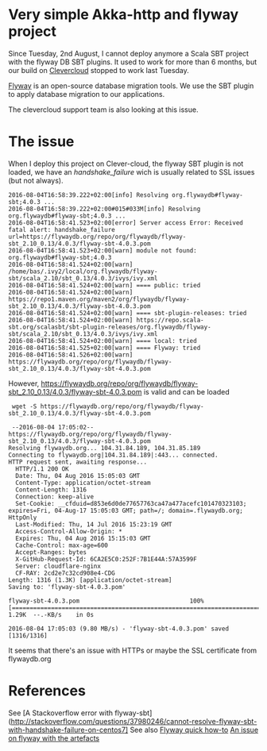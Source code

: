 # Very simple Akka-http and flyway project

Since Tuesday, 2nd August, I cannot deploy anymore a Scala SBT project with the flyway DB SBT plugins.
It used to work for more than 6 months, but our build on [Clevercloud](https://www.clever-cloud.com) stopped to work last Tuesday.

[Flyway](https://flywaydb.org/) is an open-source database migration tools. We use the SBT plugin to apply database migration to our applications.

The clevercloud support team is also looking at this issue.

# The issue

When I deploy this project on Clever-cloud, the flyway SBT plugin is not loaded, we have an *handshake_failure* wich is usually related to SSL issues (but not always). 

    2016-08-04T16:58:39.222+02:00[info] Resolving org.flywaydb#flyway-sbt;4.0.3 ...
    2016-08-04T16:58:39.222+02:00#015#033M[info] Resolving org.flywaydb#flyway-sbt;4.0.3 ...
    2016-08-04T16:58:41.523+02:00[error] Server access Error: Received fatal alert: handshake_failure url=https://flywaydb.org/repo/org/flywaydb/flyway-sbt_2.10_0.13/4.0.3/flyway-sbt-4.0.3.pom
    2016-08-04T16:58:41.523+02:00[warn] module not found: org.flywaydb#flyway-sbt;4.0.3
    2016-08-04T16:58:41.524+02:00[warn] /home/bas/.ivy2/local/org.flywaydb/flyway-sbt/scala_2.10/sbt_0.13/4.0.3/ivys/ivy.xml
    2016-08-04T16:58:41.524+02:00[warn] ==== public: tried
    2016-08-04T16:58:41.524+02:00[warn] https://repo1.maven.org/maven2/org/flywaydb/flyway-sbt_2.10_0.13/4.0.3/flyway-sbt-4.0.3.pom
    2016-08-04T16:58:41.524+02:00[warn] ==== sbt-plugin-releases: tried
    2016-08-04T16:58:41.524+02:00[warn] https://repo.scala-sbt.org/scalasbt/sbt-plugin-releases/org.flywaydb/flyway-sbt/scala_2.10/sbt_0.13/4.0.3/ivys/ivy.xml
    2016-08-04T16:58:41.524+02:00[warn] ==== local: tried
    2016-08-04T16:58:41.525+02:00[warn] ==== Flyway: tried
    2016-08-04T16:58:41.526+02:00[warn] https://flywaydb.org/repo/org/flywaydb/flyway-sbt_2.10_0.13/4.0.3/flyway-sbt-4.0.3.pom
    
However, https://flywaydb.org/repo/org/flywaydb/flyway-sbt_2.10_0.13/4.0.3/flyway-sbt-4.0.3.pom is valid and can be loaded
     
     wget -S https://flywaydb.org/repo/org/flywaydb/flyway-sbt_2.10_0.13/4.0.3/flyway-sbt-4.0.3.pom
     
     --2016-08-04 17:05:02--  https://flywaydb.org/repo/org/flywaydb/flyway-sbt_2.10_0.13/4.0.3/flyway-sbt-4.0.3.pom
    Resolving flywaydb.org... 104.31.84.189, 104.31.85.189
    Connecting to flywaydb.org|104.31.84.189|:443... connected.
    HTTP request sent, awaiting response... 
      HTTP/1.1 200 OK
      Date: Thu, 04 Aug 2016 15:05:03 GMT
      Content-Type: application/octet-stream
      Content-Length: 1316
      Connection: keep-alive
      Set-Cookie: __cfduid=d853e6d0de77657763ca47a477acefc101470323103; expires=Fri, 04-Aug-17 15:05:03 GMT; path=/; domain=.flywaydb.org; HttpOnly
      Last-Modified: Thu, 14 Jul 2016 15:23:19 GMT
      Access-Control-Allow-Origin: *
      Expires: Thu, 04 Aug 2016 15:15:03 GMT
      Cache-Control: max-age=600
      Accept-Ranges: bytes
      X-GitHub-Request-Id: 6CA2E5C0:252F:7B1E44A:57A3599F
      Server: cloudflare-nginx
      CF-RAY: 2cd2e7c32cd908e4-CDG
    Length: 1316 (1.3K) [application/octet-stream]
    Saving to: 'flyway-sbt-4.0.3.pom'
    
    flyway-sbt-4.0.3.pom                               100%[=============================================================================================================>]   1.29K  --.-KB/s    in 0s      
    
    2016-08-04 17:05:03 (9.80 MB/s) - 'flyway-sbt-4.0.3.pom' saved [1316/1316]
    
    
It seems that there's an issue with HTTPs or maybe the SSL certificate from flywaydb.org
    
# References
    
See [A Stackoverflow error with flyway-sbt](http://stackoverflow.com/questions/37980246/cannot-resolve-flyway-sbt-with-handshake-failure-on-centos7]
See also [Flyway quick how-to](https://flywaydb.org/getstarted/firststeps/sbt)
[An issue on flyway with the artefacts](https://github.com/flyway/flyway/issues/1276)
    